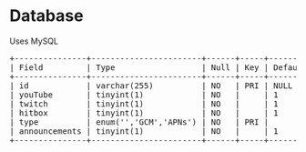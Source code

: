 # Database

Uses MySQL

<pre>
+---------------+-----------------------+------+-----+---------+-------+
| Field         | Type                  | Null | Key | Default | Extra |
+---------------+-----------------------+------+-----+---------+-------+
| id            | varchar(255)          | NO   | PRI | NULL    |       |
| youTube       | tinyint(1)            | NO   |     | 1       |       |
| twitch        | tinyint(1)            | NO   |     | 1       |       |
| hitbox        | tinyint(1)            | NO   |     | 1       |       |
| type          | enum('','GCM','APNs') | NO   | PRI |         |       |
| announcements | tinyint(1)            | NO   |     | 1       |       |
+---------------+-----------------------+------+-----+---------+-------+
</pre>
